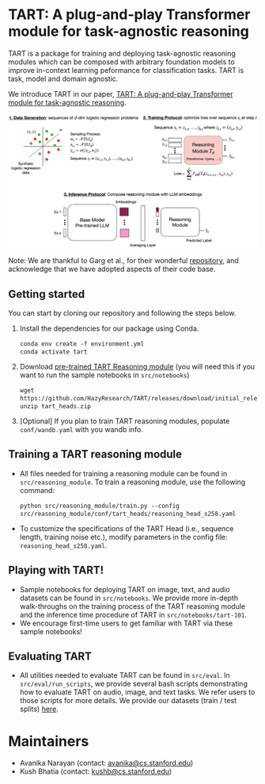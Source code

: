 # TART: A plug-and-play Transformer module for task-agnostic reasoning

TART is a package for training and deploying task-agnostic reasoning modules which can be composed with arbitrary foundation models to improve in-context learning peformance for classification tasks. TART is task, model and domain agnostic.

We introduce TART in our paper, [TART: A plug-and-play Transformer module for task-agnostic reasoning](https://arxiv.org/abs/2306.07536). 

<div align="center">
    <img src="assets/tart_overview.png" alt="TART Diagram"/>
</div>

Note: We are thankful to Garg et al., for their wonderful [repository](https://github.com/dtsip/in-context-learning), and acknowledge that we have adopted aspects of their code base.

## Getting started
You can start by cloning our repository and following the steps below.

1. Install the dependencies for our package using Conda. 

    ```
    conda env create -f environment.yml
    conda activate tart
    ```

2. Download [pre-trained TART Reasoning module](https://github.com/HazyResearch/TART/releases/download/initial_release/tart_heads.zip) (you will need this if you want to run the sample notebooks in `src/notebooks`)
    ```
    wget https://github.com/HazyResearch/TART/releases/download/initial_release/tart_heads.zip
    unzip tart_heads.zip
    ```

2. [Optional] If you plan to train TART reasoning modules, populate `conf/wandb.yaml` with you wandb info.

## Training a TART reasoning module
* All files needed for training a reasoning module can be found in `src/reasoning_module`. To train a reasoning module, use the following command:

    ```
    python src/reasoning_module/train.py --config src/reasoning_module/conf/tart_heads/reasoning_head_s258.yaml
    ```

* To customize the specifications of the TART Head (i.e., sequence length, training noise etc.), modify parameters in the config file: `reasoning_head_s258.yaml`.

## Playing with TART!
* Sample notebooks for deploying TART on image, text, and audio datasets can be found in `src/notebooks`. We provide more in-depth walk-throughs on the training process of the TART reasoning module and the inference time procedure of TART in `src/notebooks/tart-101`.
* We encourage first-time users to get familiar with TART via these sample notebooks!

## Evaluating TART
* All utilities needed to evaluate TART can be found in `src/eval`. In `src/eval/run_scripts`, we provide several bash scripts demonstrating how to evaluate TART on audio, image, and text tasks. We refer users to those scripts for more details. We provide our datasets (train / test splits) [here](https://drive.google.com/drive/folders/1vpcYogJS7g4hoGW8vjnuHwWRV6kOGF0V?usp=share_link).

# Maintainers
* Avanika Narayan (contact: avanika@cs.stanford.edu)
* Kush Bhatia (contact: kushb@cs.stanford.edu)
